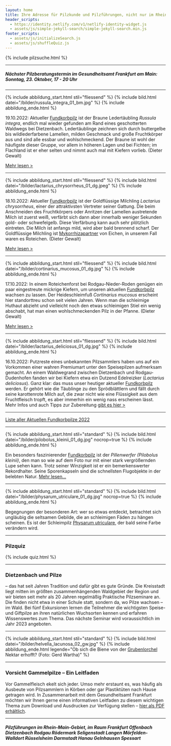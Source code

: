 ```yaml
---
layout: home
title: Ihre Adresse für Pilzkunde und Pilzführungen, nicht nur im Rhein-Main-Gebiet
header_scripts:
  - https://identity.netlify.com/v1/netlify-identity-widget.js
  - assets/js/simple-jekyll-search/simple-jekyll-search.min.js
footer_scripts:
  - assets/js/initializeSearch.js
  - assets/js/shuffleQuiz.js
---
```

{% include pilzsuche.html %}

- - -

##### Nächster Pilzberatungstermin im Gesundheitsamt Frankfurt am Main: Sonntag, 23. Oktober, 17 - 20 Uhr

- - -

{% include abbildung_start.html stil="fliessend" %}
{% include bild.html datei="/bilder/russula_integra_01_bm.jpg" %}
{% include abbildung_ende.html %}

19.10.2022: Aktueller [Fundkorbpilz](AA "Glossar-") ist der Braune Ledertäubling *Russula integra*, endlich mal wieder gefunden am Rand eines geschotterten Waldwegs bei Dietzenbach. Ledertäublinge zeichnen sich durch buttergelbe bis wildlederfarbene Lamellen, milden Geschmack und große Fruchtkörper aus und sind alle essbar und wohlschmeckend. Der Braune ist wohl der häufigste dieser Gruppe, vor allem in höheren Lagen und bei Fichten; im Flachland ist er eher selten und nimmt auch mal mit Kiefern vorlieb. (Dieter Gewalt)

[Mehr lesen >](/pilze/russula-integra-brauner-ledertäubling)

<div style="clear:  both"></div>

- - -

{% include abbildung_start.html stil="fliessend" %}
{% include bild.html datei="/bilder/lactarius_chrysorrheus_01_dg.jpeg" %}
{% include abbildung_ende.html %}

18.10.2022: Aktueller [Fundkorbpilz](AA "Glossar-") ist der Goldflüssige Milchling *Lactarius chrysorrheus*, einer der attraktivsten Vertreter seiner Gattung. Die beim Anschneiden des Fruchtkörpers oder Anritzen der Lamellen austretende Milch ist zuerst weiß, verfärbt sich dann aber innerhalb weniger Sekunden gold- oder schwefelgelb. Diese Verfärbung kann auch sehr plötzlich eintreten. Die Milch ist anfangs mild, wird aber bald brennend scharf. Der Goldflüssige Milchling ist [Mykorrhizapartner](Mykorrhiza "Glossar") von Eichen, in unserem Fall waren es Roteichen. (Dieter Gewalt)

[Mehr lesen >](/pilze/lactarius-chrysorrheus-goldflüssiger-milchling)

<div style="clear:  both"></div>

- - -

{% include abbildung_start.html stil="fliessend" %}
{% include bild.html datei="/bilder/cortinarius_mucosus_01_dg.jpg" %}
{% include abbildung_ende.html %}

17.10.2022: In einem Roteichenforst bei Rodgau-Nieder-Roden genügen ein paar eingestreute mickrige Kiefern, um unseren aktuellen [Fundkorbpilz](AA "Glossar-") wachsen zu lassen. Der Heideschleimfuß *Cortinarius mucosus* erscheint hier standorttreu schon seit vielen Jahren.  Wenn man die schleimige Huthaut abzieht und vielleicht noch den etwas schleimigen Stiel ein wenig abschabt, hat man einen wohlschmeckenden Pilz in der Pfanne. (Dieter Gewalt)

[Mehr lesen >](/pilze/cortinarius-mucosus-heide-schleimfuß)

<div style="clear:  both"></div>

- - -

{% include abbildung_start.html stil="fliessend" %}
{% include bild.html datei="/bilder/lactarius_deliciosus_01_dg.jpg" %}
{% include abbildung_ende.html %}

16.10.2022: Putzreste eines unbekannten Pilzsammlers haben uns auf ein Vorkommen einer wahren Premiumart unter den Speisepilzen aufmerksam gemacht. An einem Waldwegrand zwischen Dietzenbach und Rodgau-Dudenhofen fanden wir bei Kiefern etwa ein Dutzend Edelreizker (*Lactarius deliciosus*). Ganz klar: das muss unser heutiger aktueller [Fundkorbpilz](AA "Glossar-") werden. Er gehört wie die Täublinge zu den Sprödblättlern und fällt durch seine karottenrote Milch auf, die zwar nicht wie eine Flüssigkeit aus dem Fruchtfleisch tropft, es aber immerhin ein wenig nass erscheinen lässt. Mehr Infos und auch Tipps zur Zubereitung [gibt es hier >](/pilze/lactarius-deliciosus-edelreizker)

<div style="clear:  both"></div>

- - -

[Liste aller Aktuellen Fundkorbpilze 2022](/artikel/liste-aller-aktuellen-fundkorbpilze-2022.html)

- - -

{% include abbildung_start.html stil="standard" %}
{% include bild.html datei="/bilder/pilobolus_kleinii_01_dg.jpg" nocrop=true %}
{% include abbildung_ende.html %}

Ein besonders faszinierender [Fundkorbpilz](AA "Glossar-") ist der *Pillenwerfer (Pilobolus kleinii)*, den man so wie auf dem Foto nur mit einer stark vergrößernden Lupe sehen kann. Trotz seiner Winzigkeit ist er ein bemerkenswerter Rekordhalter. Seine Sporenkapseln sind die schnellsten Flugobjekte in der belebten Natur. [Mehr lesen...](/pilze/pilobolus-kleinii-pillenwerfer)

- - -

{% include abbildung_start.html stil="standard" %}
{% include bild.html datei="/bilder/physarum_utriculare_01_dg.jpg" nocrop=true %}
{% include abbildung_ende.html %}

Begegnungen der besonderen Art: wer so etwas entdeckt, betrachtet sich ungläubig die seltsamen Gebilde, die an schleimigen Fäden zu hängen scheinen. Es ist der Schleimpilz [Physarum utriculare](/pilze/physarum-utriculare-fadenfruchtschleimpilz), der bald seine Farbe verändern wird.

- - -

### Pilzquiz

{% include quiz.html %}

- - -

### Dietzenbach und Pilze

– das hat seit Jahren Tradition und dafür gibt es gute Gründe. Die Kreisstadt liegt mitten im größten zusammenhängenden Waldgebiet der Region und wir bieten seit mehr als 20 Jahren regelmäßig Praktische Pilzseminare an. Die finden nicht etwa in einer Schule statt, sondern da, wo Pilze wachsen – im Wald. Bei fünf Exkursionen lernen die Teilnehmer die wichtigsten Speise- und Giftpilze an ihren natürlichen Wuchsorten kennen und erfahren Wissenswertes zum Thema. Das nächste Seminar wird voraussichtlich im Jahr 2023 angeboten.  

- - -

{% include abbildung_start.html stil="standard" %}
{% include bild.html datei="/bilder/helvella_lacunosa_02_gw.jpg" %}
{% include abbildung_ende.html legende="Ob sich die Biene von der <a href='/pilze/helvella-lacunosa-grubenlorchel'>Grubenlorchel</a> Nektar erhofft?  (Foto: Gerd Wartha)" %}

- - -

### Vorsicht Gammelpilze – Ein Leitfaden

Vor Gammelfleisch ekelt sich jeder. Umso mehr erstaunt es, was häufig als Ausbeute von Pilzsammlern in Körben oder gar Plastiktüten nach Hause getragen wird. In Zusammenarbeit mit dem Gesundheitsamt Frankfurt möchten wir Ihnen gerne einen informativen Leitfaden zu diesem wichtigen Thema zum Download und Ausdrucken zur Verfügung stellen – [hier als PDF erhältlich](/assets/docs/Fundkorb.de-Gammelpilze.pdf).

- - -

##### Pilzführungen im Rhein-Main-Gebiet, im Raum Frankfurt Offenbach Dietzenbach Rodgau Rödermark Seligenstadt Langen Mörfelden-Walldort Rüsselsheim Darmstadt Hanau Gelnhausen Spessart